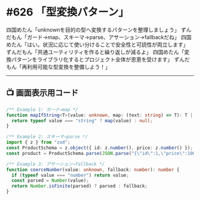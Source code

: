 # #626 「型変換パターン」

四国めたん「unknownを目的の型へ変換するパターンを整理しましょう」
ずんだもん「ガード→map、スキーマ→parse、アサーション→fallbackだね」
四国めたん「はい。状況に応じて使い分けることで安全性と可読性が両立します」
ずんだもん「共通ユーティリティを作ると繰り返しが減るよ」
四国めたん「変換パターンをライブラリ化するとプロジェクト全体が恩恵を受けます」
ずんだもん「再利用可能な型変換を整備しよう！」

---

## 📺 画面表示用コード

```typescript
/** Example 1: ガード→map */
function mapIfString<T>(value: unknown, map: (text: string) => T): T | null {
  return typeof value === "string" ? map(value) : null;
}

/** Example 2: スキーマ→parse */
import { z } from "zod";
const ProductSchema = z.object({ id: z.number(), price: z.number() });
const product = ProductSchema.parse(JSON.parse("{\"id\":1,\"price\":100}"));

/** Example 3: アサーション→fallback */
function coerceNumber(value: unknown, fallback: number): number {
  if (typeof value === "number") return value;
  const parsed = Number(value);
  return Number.isFinite(parsed) ? parsed : fallback;
}
```
